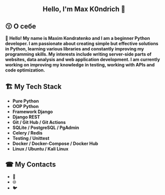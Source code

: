 <h2 align="center">Hello, I'm Max K0ndrich 👋 </h2>


## 😗 О себе

  📝 **Hello! My name is Maxim Kondratenko and I am a beginner Python developer.
  I am passionate about creating simple but effective solutions in Python, learning various libraries and constantly improving my programming skills. 
  My interests include writing server-side parts of websites, data analysis and web application development. 
  I am currently working on improving my knowledge in testing, working with APIs and code optimization.**

## 🏗 My Tech Stack


- **Pure Python**
- **OOP Python**
- **Framework Django**
- **Django REST**
- **Git / Git Hub / Git Actions**
- **SQLite / PostgreSQL / PgAdmin**
- **Celery / Redis**
- **Testing / Unittest**
- **Docker / Docker-Compose / Docker Hub**
- **Linux / Ubuntu / Kali Linux**

## ☎ My Contacts

- 📧 
- 🌐 
- 🐦 
